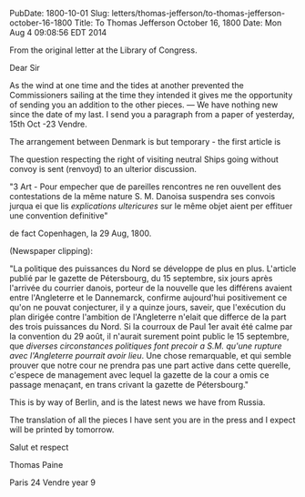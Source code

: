 PubDate: 1800-10-01
Slug: letters/thomas-jefferson/to-thomas-jefferson-october-16-1800
Title: To Thomas Jefferson October 16, 1800
Date: Mon Aug  4 09:08:56 EDT 2014

   From the original letter at the Library of Congress.


   Dear Sir

   As the wind at one time and the tides at another prevented the
   Commissioners sailing at the time they intended it gives me the
   opportunity of sending you an addition to the other pieces. &mdash; We have
   nothing new since the date of my last. I send you a paragraph from a paper
   of yesterday, 15th Oct -23 Vendre.

   The arrangement between Denmark is but temporary - the first article is
   
   The question respecting the right of visiting neutral Ships going without
   convoy is sent (renvoyd) to an ulterior discussion.

   "3 Art - Pour empecher que de pareilles rencontres ne ren ouvellent des 
   contestations de la même nature  S. M. Danoisa suspendra ses convois jurqua ei 
   que lis *explications ultericures* sur le même objet aient per effituer une 
   convention definitive"

   de fact Copenhagen, la 29 Aug, 1800.
   
   (Newspaper clipping):

   "La politique des puissances du Nord se développe de plus en plus. L'article
   publié par le gazette de Pétersbourg, du 15 septembre, six jours après 
   l'arrivée du courrier danois, porteur de la nouvelle que les différens avaient 
   entre l'Angleterre et le Dannemarck, confirme aujourd'hui positivement
   ce qu'on ne pouvat conjecturer, il y a quinze jours, saveir, que l'exécution 
   du plan dirigée contre l'ambition de l'Angleterre n'elait que differce de la 
   part des trois puissances du Nord. Si la courroux de Paul 1er avait été calme 
   par la convention du 29 août, il n'aurait surement point public le 15 
   septembre, que *diverses circonstances politiques font precoir a S.M. qu'une 
   rupture avec l'Angleterre pourrait avoir lieu*. Une chose remarquable, et qui 
   semble prouver que notre cour ne prendra
   pas une part active dans cette querelle, c'espece de management avec lequel 
   la gazette de la cour a omis ce passage menaçant, en trans crivant 
   la gazette de Pétersbourg."

   This is by way of Berlin, and is the latest news we have from Russia.

   The translation of all the pieces I have sent you are in the press and I
   expect will be printed by tomorrow.

   Salut et respect

   Thomas Paine

   Paris 24 Vendre year 9
